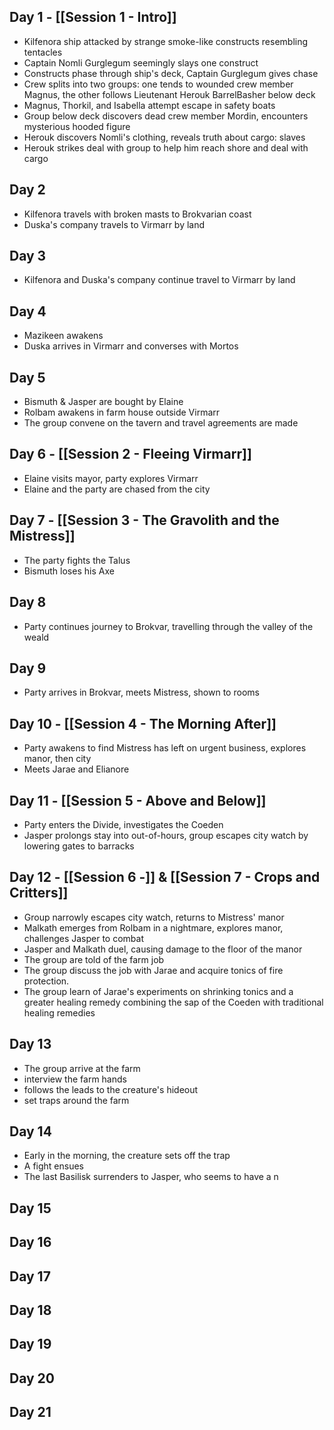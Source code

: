 ## Day 1 - [[Session 1 - Intro]]
  - Kilfenora ship attacked by strange smoke-like constructs resembling tentacles
  - Captain Nomli Gurglegum seemingly slays one construct
  - Constructs phase through ship's deck, Captain Gurglegum gives chase
  - Crew splits into two groups: one tends to wounded crew member Magnus, the other follows Lieutenant Herouk BarrelBasher below deck
  - Magnus, Thorkil, and Isabella attempt escape in safety boats
  - Group below deck discovers dead crew member Mordin, encounters mysterious hooded figure
  - Herouk discovers Nomli's clothing, reveals truth about cargo: slaves
  - Herouk strikes deal with group to help him reach shore and deal with cargo
## Day 2
  - Kilfenora travels with broken masts to Brokvarian coast
  - Duska's company travels to Virmarr by land
## Day 3
  - Kilfenora and Duska's company continue travel to Virmarr by land
## Day 4
  - Mazikeen awakens
  - Duska arrives in Virmarr and converses with Mortos
## Day 5
  - Bismuth & Jasper are bought by Elaine
  - Rolbam awakens in farm house outside Virmarr
  - The group convene on the tavern and travel agreements are made
## Day 6 - [[Session 2 - Fleeing Virmarr]]
  - Elaine visits mayor, party explores Virmarr
  - Elaine and the party are chased from the city
## Day 7 - [[Session 3 - The Gravolith and the Mistress]]
  - The party fights the Talus
  - Bismuth loses his Axe
## Day 8
  - Party continues journey to Brokvar, travelling through the valley of the weald
## Day 9
  - Party arrives in Brokvar, meets Mistress, shown to rooms
## Day 10 - [[Session 4 - The Morning After]]
  - Party awakens to find Mistress has left on urgent business, explores manor, then city
  - Meets Jarae and Elianore
## Day 11 - [[Session 5 - Above and Below]]
  - Party enters the Divide, investigates the Coeden
  - Jasper prolongs stay into out-of-hours, group escapes city watch by lowering gates to barracks
## Day 12 - [[Session 6 -]] & [[Session 7 - Crops and Critters]]
  - Group narrowly escapes city watch, returns to Mistress' manor
  - Malkath emerges from Rolbam in a nightmare, explores manor, challenges Jasper to combat
  - Jasper and Malkath duel, causing damage to the floor of the manor
  - The group are told of the farm job
  - The group discuss the job with Jarae and acquire tonics of fire protection.
  - The group learn of Jarae's experiments on shrinking tonics and a greater healing remedy combining the sap of the Coeden with traditional healing remedies
## Day 13
- The group arrive at the farm
- interview the farm hands 
- follows the leads to the creature's hideout
- set traps around the farm
## Day 14
- Early in the morning, the creature sets off the trap
- A fight ensues
- The last Basilisk surrenders to Jasper, who seems to have a n
## Day 15
## Day 16
## Day 17
## Day 18
## Day 19
## Day 20
## Day 21